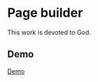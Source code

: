 # Page builder

This work is devoted to God.

## Demo

[Demo](https://sanjosolutions.github.io/page-builder/)
